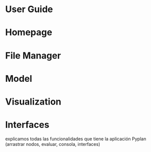 # User Guide
# Homepage
# File Manager
# Model
# 
# Visualization
# Interfaces

explicamos todas las funcionalidades que tiene la aplicación Pyplan (arrastrar nodos, evaluar, consola, interfaces)


<!--stackedit_data:
eyJoaXN0b3J5IjpbLTExNDcyNzU4MTAsMTMxMTQyNDIwXX0=
-->